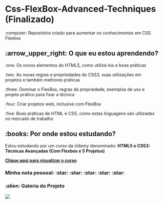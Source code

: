 <h1 align="left">Css-FlexBox-Advanced-Techniques <strong>(Finalizado)</strong></h1>

<p align="left">:computer: Repositório criado para aumentar os conhecimentos em CSS Flexbox</p>

<h2 align="left">:arrow_upper_right: O que eu estou aprendendo? </h2>
<p>:one: Os novos elementos do HTML5, como utilizá-los e boas práticas</p>
<p>:two: As novas regras e propriedades do CSS3, suas utilizações em projetos e também melhores práticas </p>
<p>:three: Dominar o FlexBox, regras da propriedade, exemplos de uso e projeto prático para fixar a técnica</p>
<p>:four: Criar projetos web, inclusive com FlexBox </p>
<p>:five: Boas práticas de HTML e CSS, como estas linguagens são utilizadas no mercado de trabalho</p>

<h2 align="left">:books: Por onde estou estudando?</h2>
<p>Estou estudando por um curso da Udemy denominado: <strong> HTML5 e CSS3: Técnicas Avançadas (Com Flexbox e 5 Projetos)</strong></p>
<a href="https://www.udemy.com/course/html5-e-css3-tecnicas-avancadas-com-flexbox-e-3-projetos/"><p><strong>Clique aqui para visualizar o curso</strong></p></a>

<h3 align="left"> Minha nota pessoal: :star: :star: :star: :star: :star: </h3>

<h3 align="left">:alien: Galeria do Projeto </h3>
<img src="https://i.ibb.co/xLVBcPy/Design-UI.gif">

